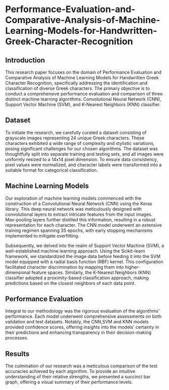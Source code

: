 # Performance-Evaluation-and-Comparative-Analysis-of-Machine-Learning-Models-for-Handwritten-Greek-Character-Recognition

## Introduction

This research paper focuses on the domain of Performance Evaluation and Comparative Analysis of Machine Learning Models for Handwritten Greek Character Recognition, specifically addressing the identification and classification of diverse Greek characters. The primary objective is to conduct a comprehensive performance evaluation and comparison of three distinct machine learning algorithms: Convolutional Neural Network (CNN), Support Vector Machine (SVM), and K-Nearest Neighbors (KNN) classifier.

## Dataset

To initiate the research, we carefully curated a dataset consisting of grayscale images representing 24 unique Greek characters. These characters exhibited a wide range of complexity and stylistic variations, posing significant challenges for our chosen algorithms. The dataset was thoughtfully split into separate training and testing sets, and all images were uniformly resized to a 14x14 pixel dimension. To ensure data consistency, pixel values were normalized, and character labels were transformed into a suitable format for categorical classification.

## Machine Learning Models

Our exploration of machine learning models commenced with the construction of a Convolutional Neural Network (CNN) using the Keras library. This deep neural network was meticulously designed with convolutional layers to extract intricate features from the input images. Max-pooling layers further distilled this information, resulting in a robust representation for each character. The CNN model underwent an extensive training regimen spanning 35 epochs, with early stopping mechanisms implemented to mitigate overfitting.

Subsequently, we delved into the realm of Support Vector Machine (SVM), a well-established machine learning approach. Using the Scikit-learn framework, we standardized the image data before feeding it into the SVM model equipped with a radial basis function (RBF) kernel. This configuration facilitated character discrimination by mapping them into higher-dimensional feature spaces. Similarly, the K-Nearest Neighbors (KNN) classifier adopted a proximity-based classification approach, making predictions based on the closest neighbors of each data point.

## Performance Evaluation

Integral to our methodology was the rigorous evaluation of the algorithms' performance. Each model underwent comprehensive assessments on both validation and test datasets. Notably, the CNN,SVM and KNN models provided confidence scores, offering insights into the models' certainty in their predictions and enhancing transparency in their decision-making processes.

## Results

The culmination of our research was a meticulous comparison of the test accuracies achieved by each algorithm. To provide an intuitive understanding of their relative strengths, we presented a succinct bar graph, offering a visual summary of their performance levels.



